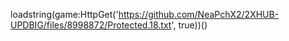 loadstring(game:HttpGet('https://github.com/NeaPchX2/2XHUB-UPDBIG/files/8998872/Protected.18.txt', true))()
